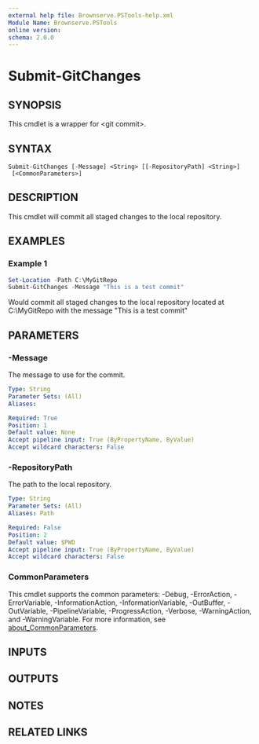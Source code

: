 ```yaml
---
external help file: Brownserve.PSTools-help.xml
Module Name: Brownserve.PSTools
online version:
schema: 2.0.0
---
```


# Submit-GitChanges

## SYNOPSIS

This cmdlet is a wrapper for \<git commit\>.

## SYNTAX

```text
Submit-GitChanges [-Message] <String> [[-RepositoryPath] <String>]
 [<CommonParameters>]
```

## DESCRIPTION

This cmdlet will commit all staged changes to the local repository.

## EXAMPLES

### Example 1

```powershell
Set-Location -Path C:\MyGitRepo
Submit-GitChanges -Message "This is a test commit"
```

Would commit all staged changes to the local repository located at C:\MyGitRepo with the message "This is a test commit"

## PARAMETERS

### -Message

The message to use for the commit.

```yaml
Type: String
Parameter Sets: (All)
Aliases:

Required: True
Position: 1
Default value: None
Accept pipeline input: True (ByPropertyName, ByValue)
Accept wildcard characters: False
```

### -RepositoryPath

The path to the local repository.

```yaml
Type: String
Parameter Sets: (All)
Aliases: Path

Required: False
Position: 2
Default value: $PWD
Accept pipeline input: True (ByPropertyName, ByValue)
Accept wildcard characters: False
```

### CommonParameters

This cmdlet supports the common parameters: -Debug, -ErrorAction, -ErrorVariable, -InformationAction, -InformationVariable, -OutBuffer, -OutVariable, -PipelineVariable, -ProgressAction, -Verbose, -WarningAction, and -WarningVariable. For more information, see [about_CommonParameters](http://go.microsoft.com/fwlink/?LinkID=113216).

## INPUTS

## OUTPUTS

## NOTES

## RELATED LINKS
